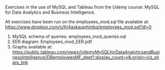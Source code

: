 Exercises in the use of MySQL and Tableau from the Udemy course:
MySQL for Data Analytics and Business Intelligence.

All exercises have been run on the employees_mod.sql file available at:
https://www.dropbox.com/s/lhj4axkaupjhmbq/employees_mod.sql?dl=0

1. MySQL schema of queries: employees_mod_queries.sql
2. EER diagram: Employees_mod_EER.pdf
2. Graphs available at: https://public.tableau.com/views/UdemyMySQLforDataAnalyticsandBusinessIntelligence/DBemployeesMF_dept?:display_count=y&:origin=viz_share_link
